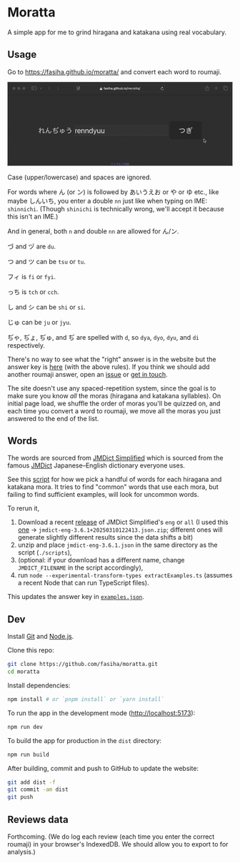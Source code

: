 # Moratta

A simple app for me to grind hiragana and katakana using real vocabulary.

## Usage

Go to https://fasiha.github.io/moratta/ and convert each word to roumaji.

![Demo showing how you type in roumaji and, after hitting enter, a new word appears](./demo.gif)

Case (upper/lowercase) and spaces are ignored.

For words where ん (or ン) is followed by あいうえお or や or ゆ etc., like maybe しんいち, you enter a double `nn` just like when typing on IME: `shinnichi`. (Though `shinichi` is technically wrong, we'll accept it because this isn't an IME.)

And in general, both `n` and double `nn` are allowed for ん/ン.

づ and ヅ are `du`.

つ and ツ can be `tsu` or `tu`.

フィ is `fi` or `fyi`.

っち is `tch` or `cch`.

し and シ can be `shi` or `si`.

じゅ can be `ju` or `jyu`.

ぢゃ, ぢょ, ぢゅ, and ぢ are spelled with `d`, so `dya`, `dyo`, `dyu`, and `di` respectively.

There's no way to see what the "right" answer is in the website but the answer key is [here](./scripts/examples.json) (with the above rules). If you think we should add another roumaji answer, open an [issue](https://github.com/fasiha/moratta/issues) or [get in touch](https://fasiha.github.io/#contact).

The site doesn't use any spaced-repetition system, since the goal is to make sure you know _all_ the moras (hiragana and katakana syllables). On initial page load, we shuffle the order of moras you'll be quizzed on, and each time you convert a word to roumaji, we move all the moras you just answered to the end of the list.

## Words

The words are sourced from [JMDict Simplified](https://github.com/scriptin/jmdict-simplified) which is sourced from the famous [JMDict](https://www.edrdg.org/jmdict/j_jmdict.html) Japanese–English dictionary everyone uses.

See this [script](./scripts/extractExamples.ts) for how we pick a handful of words for each hiragana and katakana mora. It tries to find "common" words that use each mora, but failing to find sufficient examples, will look for uncommon words.

To rerun it,

1. Download a recent [release](https://github.com/scriptin/jmdict-simplified/releases) of JMDict Simplified's `eng` or `all` (I used this [one](https://github.com/scriptin/jmdict-simplified/releases/tag/3.6.1%2B20250310122413) → `jmdict-eng-3.6.1+20250310122413.json.zip`; different ones will generate slightly different results since the data shifts a bit)
2. unzip and place `jmdict-eng-3.6.1.json` in the same directory as the script (`./scripts`),
3. (optional: if your download has a different name, change `JMDICT_FILENAME` in the script accordingly),
4. run `node --experimental-transform-types extractExamples.ts` (assumes a recent Node that can run TypeScript files).

This updates the answer key in [`examples.json`](./scripts/examples.json).

## Dev

Install [Git](https://git-scm.com) and [Node.js](https://nodejs.org).

Clone this repo:

```bash
git clone https://github.com/fasiha/moratta.git
cd moratta
```

Install dependencies:

```bash
npm install # or `pnpm install` or `yarn install`
```

To run the app in the development mode ([http://localhost:5173](http://localhost:5173)):

```bash
npm run dev
```

To build the app for production in the `dist` directory:

```bash
npm run build
```

After building, commit and push to GitHub to update the website:

```bash
git add dist -f
git commit -am dist
git push
```

## Reviews data

Forthcoming. (We do log each review (each time you enter the correct roumaji) in your browser's IndexedDB. We should allow you to export to for analysis.)
